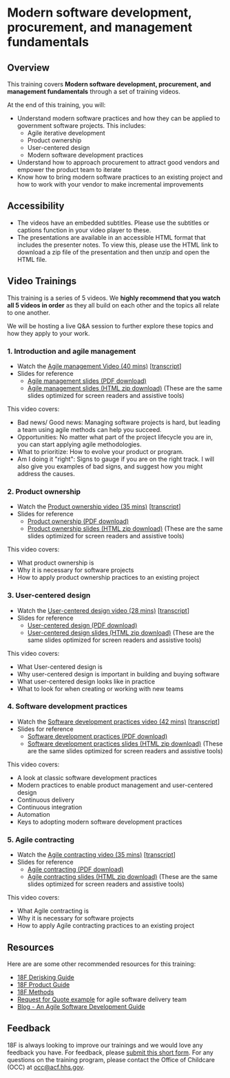 # Modern software development, procurement, and management fundamentals
## Overview
This training covers **Modern software development, procurement, and management fundamentals** through a set of training videos.

At the end of this training, you will:
* Understand modern software practices and how they can be applied to government software projects. This includes:
  * Agile iterative development
  * Product ownership
  * User-centered design
  * Modern software development practices
* Understand how to approach procurement to attract good vendors and empower the product team to iterate
* Know how to bring modern software practices to an existing project and how to work with your vendor to make incremental improvements

## Accessibility
- The videos have an embedded subtitles.  Please use the subtitles or captions function in your video player to these.  
- The presentations are available in an accessible HTML format that includes the presenter notes. To view this, please use the HTML link to download a zip file of the presentation and then unzip and open the HTML file.

## Video Trainings
This training is a series of 5 videos. We **highly recommend that you watch all 5 videos in order** as they all build on each other and the topics all relate to one another.   

We will be hosting a live Q&A session to further explore these topics and how they apply to your work.

### 1. Introduction and agile management
- Watch the [Agile management Video (40 mins)](https://github.com/18F/derisking-workshop/releases/download/2022-09-14/Agile.management.mp4) \[[transcript](https://github.com/18F/derisking-workshop/releases/download/2022-09-14/Agile.management.txt)\]
- Slides for reference
  - [Agile management slides (PDF download)](https://github.com/18F/derisking-workshop/raw/main/presentations/Agile%20management.pdf)
  - [Agile management slides (HTML zip download)](https://github.com/18F/derisking-workshop/raw/main/presentations/Agile%20management.mhtml.zip) (These are the same slides optimized for screen readers and assistive tools) 

This video covers:
* Bad news/ Good news: Managing software projects is hard, but leading a team using agile methods can help you succeed.
* Opportunities: No matter what part of the project lifecycle you are in, you can start applying agile methodologies.
* What to prioritize: How to evolve your product or program.
* Am I doing it "right": Signs to gauge if you are on the right track. I will also give you examples of bad signs, and suggest how you might address the causes.

### 2. Product ownership
- Watch the [Product ownership video (35 mins)](https://github.com/18F/derisking-workshop/releases/download/2022-09-14/Product.ownership.mp4) \[[transcript](https://github.com/18F/derisking-workshop/releases/download/2022-09-14/Product.ownership.txt)\]
- Slides for reference
  - [Product ownership (PDF download)](https://github.com/18F/derisking-workshop/raw/main/presentations/Product%20Ownership.pdf)
  - [Product ownership slides (HTML zip download)](https://github.com/18F/derisking-workshop/raw/main/presentations/Product%20Ownership.mhtml.zip) (These are the same slides optimized for screen readers and assistive tools) 

This video covers:
* What product ownership is 
* Why it is necessary for software projects
* How to apply product ownership practices to an existing project

### 3. User-centered design
- Watch the [User-centered design video (28 mins)](https://github.com/18F/derisking-workshop/releases/download/2022-09-14/User-centered.design.mp4) \[[transcript](https://github.com/18F/derisking-workshop/releases/download/2022-09-14/User-centered.design.txt)\]
- Slides for reference
  - [User-centered design (PDF download)](https://github.com/18F/derisking-workshop/raw/main/presentations/User-Centered%20Design%20-%20Training%20Slides.pdf)
  - [User-centered design slides (HTML zip download)](https://github.com/18F/derisking-workshop/raw/main/presentations/User-Centered%20Design%20-%20Training%20Slides.mht.zip) (These are the same slides optimized for screen readers and assistive tools) 

This video covers:
* What User-centered design is 
* Why user-centered design is important in building and buying software
* What user-centered design looks like in practice
* What to look for when creating or working with new teams

### 4. Software development practices
- Watch the [Software development practices video (42 mins)](https://github.com/18F/derisking-workshop/releases/download/2022-09-14/Software.development.practices.mp4) \[[transcript](https://github.com/18F/derisking-workshop/releases/download/2022-09-14/Software.development.practices.txt)\]
- Slides for reference
  - [Software development practices (PDF download)](https://github.com/18F/derisking-workshop/raw/main/presentations/Software%20development%20practices.pdf)
  - [Software development practices slides (HTML zip download)](https://github.com/18F/derisking-workshop/raw/main/presentations/Software%20development%20practices.mhtml.zip) (These are the same slides optimized for screen readers and assistive tools) 

This video covers:
* A look at classic software development practices
* Modern practices to enable product management and user-centered design
* Continuous delivery
* Continuous integration
* Automation
* Keys to adopting modern software development practices

### 5. Agile contracting
- Watch the [Agile contracting video (35 mins)](https://github.com/18F/derisking-workshop/releases/download/2022-09-14/Agile.contracting.mp4) \[[transcript](https://github.com/18F/derisking-workshop/releases/download/2022-09-14/Agile.contracting.txt)\]
- Slides for reference
  - [Agile contracting (PDF download)](https://github.com/18F/derisking-workshop/raw/main/presentations/Agile%20Acquisitions.pdf)
  - [Agile contracting slides (HTML zip download)]([https://github.com/18F/derisking-workshop/raw/main/presentations/Product%20Ownership.mhtml.zip](https://github.com/18F/derisking-workshop/raw/main/presentations/Agile%20Acquisitions.mhtml.zip)) (These are the same slides optimized for screen readers and assistive tools) 

This video covers:
* What Agile contracting is 
* Why it is necessary for software projects
* How to apply Agile contracting practices to an existing project

## Resources
Here are are some other recommended resources for this training:
- [18F Derisking Guide](https://derisking-guide.18f.gov/)
- [18F Product Guide](https://product-guide.18f.gov/)
- [18F Methods](https://methods.18f.gov/)
- [Request for Quote example](https://github.com/ustaxcourt/case-management-rfq) for agile software delivery team
- [Blog - An Agile Software Development Guide](https://18f.gsa.gov/2019/08/20/an-agile-software-development-solicitation-guide/) 



## Feedback
18F is always looking to improve our trainings and we would love any feedback you have. For feedback, please [submit this short form](https://docs.google.com/forms/d/e/1FAIpQLSfXYpswk27UQ9qjyg0zmuQRMXdR3Imlfen7Ttnzha0rsASt8A/viewform?usp=sf_link). For any questions on the training program, please contact the Office of Childcare (OCC) at occ@acf.hhs.gov.
